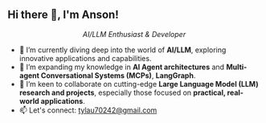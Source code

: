 ## Hi there 👋, I'm Anson!

<p align="center">
  <em>AI/LLM Enthusiast & Developer</em>
</p>

- 🔭 I’m currently diving deep into the world of **AI/LLM**, exploring innovative applications and capabilities.
- 🌱 I’m expanding my knowledge in **AI Agent architectures** and **Multi-agent Conversational Systems (MCPs)**, **LangGraph**.
- 👯 I’m keen to collaborate on cutting-edge **Large Language Model (LLM) research and projects**, especially those focused on **practical, real-world applications**.
- 📫 Let's connect: [tylau70242@gmail.com](mailto:tylau70242@gmail.com)
